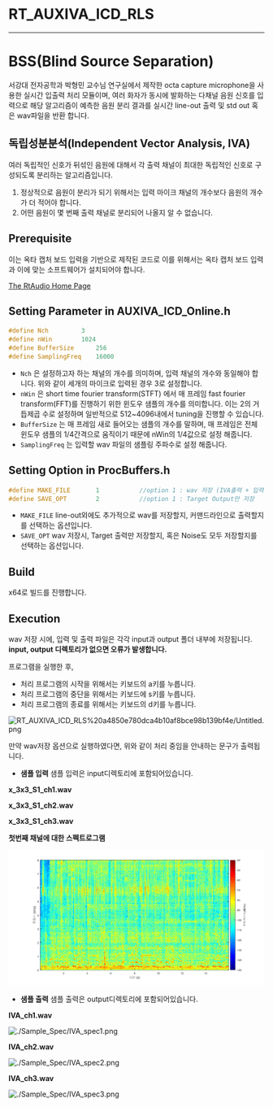 # RT_AUXIVA_ICD_RLS

---

# **BSS(Blind Source Separation)**

서강대 전자공학과 박형민 교수님 연구실에서 제작한 octa capture microphone을 사용한 실시간 입출력 처리 모듈이며, 여러 화자가 동시에 발화하는 다채널 음원 신호를 입력으로 해당 알고리즘이 예측한 음원 분리 결과를 실시간 line-out 출력 및 std out 혹은 wav파일을 반환 합니다.

## **독립성분분석(Independent Vector Analysis, IVA)**

여러 독립적인 신호가 뒤섞인 음원에 대해서 각 출력 채널이 최대한 독립적인 신호로 구성되도록 분리하는 알고리즘입니다.

1. 정상적으로 음원이 분리가 되기 위해서는 입력 마이크 채널의 개수보다 음원의 개수가 더 적어야 합니다.
2. 어떤 음원이 몇 번째 출력 채널로 분리되어 나올지 알 수 없습니다.

## Prerequisite

이는 옥타 캡처 보드 입력을 기반으로 제작된 코드로 이를 위해서는 옥타 캡처 보드 입력과 이에 맞는 소프트웨어가 설치되어야 합니다.

[The RtAudio Home Page](https://www.music.mcgill.ca/~gary/rtaudio/)

## Setting Parameter in AUXIVA_ICD_Online.h

```cpp
#define Nch			3
#define nWin		1024
#define BufferSize		256
#define SamplingFreq    16000
```

- `Nch` 은 설정하고자 하는 채널의 개수를 의미하며, 입력 채널의 개수와 동일해야 합니다. 위와 같이 세개의 마이크로 입력된 경우 3로 설정합니다.
- `nWin` 은 short time fourier transform(STFT) 에서 매 프레임 fast fourier transform(FFT)를 진행하기 위한 윈도우 샘플의 개수를 의미합니다. 이는 2의 거듭제곱 수로 설정하며 일반적으로 512~4096내에서 tuning을 진행할 수 있습니다.
- `BufferSize` 는 매 프레임 새로 들어오는 샘플의 개수를 말하며, 매 프레임은 전체 윈도우 샘플의 1/4간격으로 움직이기 때문에 nWin의 1/4값으로 설정 해줍니다.
- `SamplingFreq` 는 입력할 wav 파일의 샘플링 주파수로 설정 해줍니다.

## Setting Option in ProcBuffers.h

```cpp
#define MAKE_FILE		1			//option 1 : wav 저장 (IVA출력 + 입력원본)		2: strout 출력(IVA출력)		3: strout 출력 (IVA출력 + 입력 원본)
#define SAVE_OPT		2			//option 1 : Target Output만 저장				2: Target 과 Noise Output 모두 저장
```

- `MAKE_FILE`  line-out외에도 추가적으로 wav를 저장할지, 커맨드라인으로 출력할지를 선택하는 옵션입니다.
- `SAVE_OPT` wav 저장시, Target 출력만 저장할지, 혹은 Noise도 모두 저장할지를 선택하는 옵션입니다.

## Build

x64로 빌드를 진행합니다.

## Execution

wav 저장 시에, 입력 및 출력 파일은 각각 input과 output 폴더 내부에 저장됩니다. **input, output 디렉토리가 없으면 오류가 발생합니다.**

프로그램을 실행한 후,

- 처리 프로그램의 시작을 위해서는 키보드의 a키를 누릅니다.
- 처리 프로그램의 중단을 위해서는 키보드에 s키를 누릅니다.
- 처리 프로그램의 종료를 위해서는 키보드의 d키를 누릅니다.

![RT_AUXIVA_ICD_RLS%20a4850e780dca4b10af8bce98b139bf4e/Untitled.png](RT_AUXIVA_ICD_RLS%20a4850e780dca4b10af8bce98b139bf4e/Untitled.png)

만약 wav저장 옵션으로 실행하였다면, 위와 같이 처리 중임을 안내하는 문구가 출력됩니다.

- **샘플 입력**
샘플 입력은 input디렉토리에 포함되어있습니다.

**x_3x3_S1_ch1.wav**

**x_3x3_S1_ch2.wav**

**x_3x3_S1_ch3.wav**

**첫번째 채널에 대한 스펙트로그램**

![./Sample_Spec/IN_spec.png](./Sample_Spec/IN_spec.png)

- **샘플 출력**
샘플 출력은 output디렉토리에 포함되어있습니다.

**IVA_ch1.wav**

![./Sample_Spec/IVA_spec1.png](./Sample_Spec/IVA_spec1.png)

**IVA_ch2.wav**

![./Sample_Spec/IVA_spec2.png](./Sample_Spec/IVA_spec2.png)

**IVA_ch3.wav**

![./Sample_Spec/IVA_spec3.png](./Sample_Spec/IVA_spec3.png)